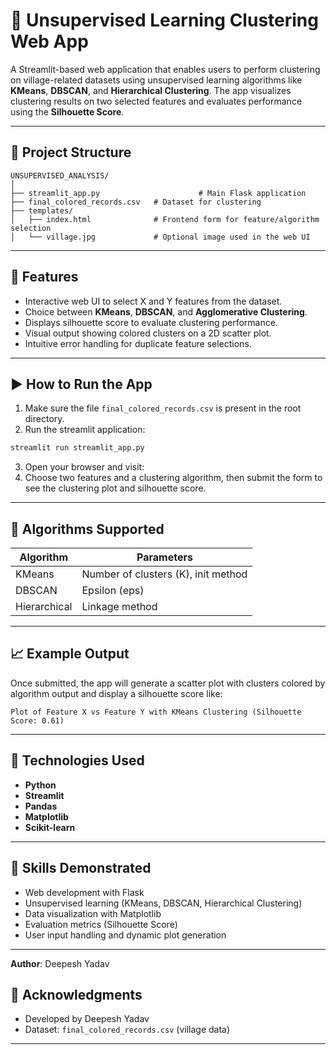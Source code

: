 # 🧠 Unsupervised Learning Clustering Web App

A Streamlit-based web application that enables users to perform clustering on village-related datasets using unsupervised learning algorithms like **KMeans**, **DBSCAN**, and **Hierarchical Clustering**. The app visualizes clustering results on two selected features and evaluates performance using the **Silhouette Score**.

---

## 📁 Project Structure

```
UNSUPERVISED_ANALYSIS/
│
├── streamlit_app.py                      # Main Flask application
├── final_colored_records.csv   # Dataset for clustering
├── templates/
│   ├── index.html              # Frontend form for feature/algorithm selection
│   └── village.jpg             # Optional image used in the web UI
```

---

## 🚀 Features

- Interactive web UI to select X and Y features from the dataset.
- Choice between **KMeans**, **DBSCAN**, and **Agglomerative Clustering**.
- Displays silhouette score to evaluate clustering performance.
- Visual output showing colored clusters on a 2D scatter plot.
- Intuitive error handling for duplicate feature selections.

---

## ▶️ How to Run the App

1. Make sure the file `final_colored_records.csv` is present in the root directory.
2. Run the streamlit application:

```bash
streamlit run streamlit_app.py
```

3. Open your browser and visit: 
4. Choose two features and a clustering algorithm, then submit the form to see the clustering plot and silhouette score.

---

## 🧠 Algorithms Supported

| Algorithm      | Parameters |
|----------------|------------|
| KMeans         | Number of clusters (K), init method |
| DBSCAN         | Epsilon (eps) |
| Hierarchical   | Linkage method |

---

## 📈 Example Output

Once submitted, the app will generate a scatter plot with clusters colored by algorithm output and display a silhouette score like:

```
Plot of Feature X vs Feature Y with KMeans Clustering (Silhouette Score: 0.61)
```

---

## 🔧 Technologies Used

- **Python**
- **Streamlit**
- **Pandas**
- **Matplotlib**
- **Scikit-learn**

---

## 🧠 Skills Demonstrated

- Web development with Flask
- Unsupervised learning (KMeans, DBSCAN, Hierarchical Clustering)
- Data visualization with Matplotlib
- Evaluation metrics (Silhouette Score)
- User input handling and dynamic plot generation

---
**Author**: Deepesh Yadav

## 🙌 Acknowledgments

- Developed by Deepesh Yadav
- Dataset: `final_colored_records.csv` (village data)

---
